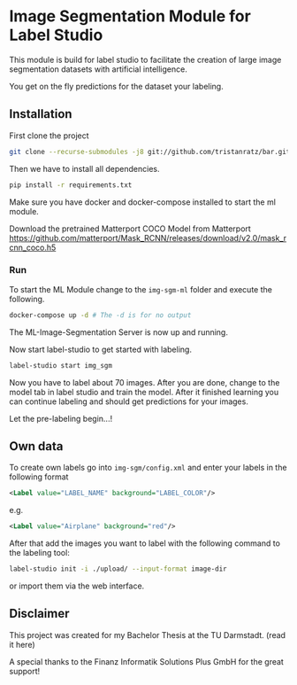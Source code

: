 # Image Segmentation Module for Label Studio

This module is build for label studio to facilitate the creation of large image segmentation datasets with artificial intelligence.

You get on the fly predictions for the dataset your labeling.

## Installation

First clone the project

```bash
git clone --recurse-submodules -j8 git://github.com/tristanratz/bar.git
```

Then we have to install all dependencies.

```bash
pip install -r requirements.txt
```

Make sure you have docker and docker-compose installed to start the ml module.

Download the pretrained Matterport COCO Model from Matterport https://github.com/matterport/Mask_RCNN/releases/download/v2.0/mask_rcnn_coco.h5

### Run

To start the ML Module change to the ```img-sgm-ml``` folder and execute the following.
```bash
docker-compose up -d # The -d is for no output
```
The ML-Image-Segmentation Server is now up and running.

Now start label-studio to get started with labeling.
```bash
label-studio start img_sgm
```

Now you have to label about 70 images. After you are done, change to the model tab in label studio and train the model.
After it finished learning you can continue labeling and should get predictions for your images.

Let the pre-labeling begin...!

## Own data

To create own labels go into ```img-sgm/config.xml``` and enter your labels in the following format

```xml
<Label value="LABEL_NAME" background="LABEL_COLOR"/>
```
e.g.
```xml
<Label value="Airplane" background="red"/>
```

After that add the images you want to label with the following command to the labeling tool:

```bash
label-studio init -i ./upload/ --input-format image-dir
```

or import them via the web interface.

## Disclaimer

This project was created for my Bachelor Thesis at the TU Darmstadt. (read it here)

A special thanks to the Finanz Informatik Solutions Plus GmbH for the great support!